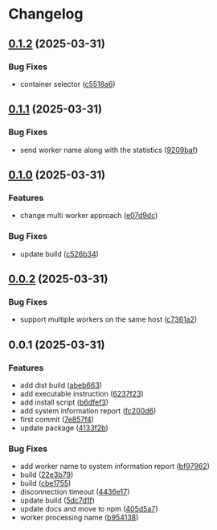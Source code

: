 # Changelog

## [0.1.2](https://github.com/MalwareDataLab/autodroid-watcher-client/compare/v0.1.1...v0.1.2) (2025-03-31)


### Bug Fixes

* container selector ([c5518a6](https://github.com/MalwareDataLab/autodroid-watcher-client/commit/c5518a6ab559cab67fb326d408627c9f630c2fe0))

## [0.1.1](https://github.com/MalwareDataLab/autodroid-watcher-client/compare/v0.1.0...v0.1.1) (2025-03-31)


### Bug Fixes

* send worker name along with the statistics ([9209baf](https://github.com/MalwareDataLab/autodroid-watcher-client/commit/9209baffed9ce81c6b7acbf4415facbe759d0ed4))

## [0.1.0](https://github.com/MalwareDataLab/autodroid-watcher-client/compare/v0.0.2...v0.1.0) (2025-03-31)


### Features

* change multi worker approach ([e07d9dc](https://github.com/MalwareDataLab/autodroid-watcher-client/commit/e07d9dcd1c5a1bfb0fda898bc9c30c09ced26061))


### Bug Fixes

* update build ([c526b34](https://github.com/MalwareDataLab/autodroid-watcher-client/commit/c526b3416656c1f6bbf3a508fe58706e2c8363e5))

## [0.0.2](https://github.com/MalwareDataLab/autodroid-watcher-client/compare/v0.0.1...v0.0.2) (2025-03-31)


### Bug Fixes

* support multiple workers on the same host ([c7361a2](https://github.com/MalwareDataLab/autodroid-watcher-client/commit/c7361a2fb020b9d11318dc0a0ccaff252c93365e))

## 0.0.1 (2025-03-31)


### Features

* add dist build ([abeb663](https://github.com/MalwareDataLab/autodroid-watcher-client/commit/abeb66368994f58e974a6a38b31c9e7077bf39c5))
* add executable instruction ([6237f23](https://github.com/MalwareDataLab/autodroid-watcher-client/commit/6237f230b5a08d8fcd51d94ea45a0848e92f019e))
* add install script ([b6dfef3](https://github.com/MalwareDataLab/autodroid-watcher-client/commit/b6dfef3670d1a164d39ed2bd7d721fb0b400ef9b))
* add system information report ([fc200d6](https://github.com/MalwareDataLab/autodroid-watcher-client/commit/fc200d61a4f01f153906d75a99c05f30e5151ed1))
* first commit ([7e857f4](https://github.com/MalwareDataLab/autodroid-watcher-client/commit/7e857f4a22b174b87f1ada720b46cc2a54fd0a7f))
* update package ([4133f2b](https://github.com/MalwareDataLab/autodroid-watcher-client/commit/4133f2b17e42a1567e8a4adeba89b8adef722e13))


### Bug Fixes

* add worker name to system information report ([bf97962](https://github.com/MalwareDataLab/autodroid-watcher-client/commit/bf9796241d4dd29f5a758c1d73144c9f46271d3b))
* build ([22e3b79](https://github.com/MalwareDataLab/autodroid-watcher-client/commit/22e3b79f0addfcd33cda5a54c64747ac13018d96))
* build ([cbe1755](https://github.com/MalwareDataLab/autodroid-watcher-client/commit/cbe175564cb7e09e370e3f58ef5217ae516b9497))
* disconnection timeout ([4436e17](https://github.com/MalwareDataLab/autodroid-watcher-client/commit/4436e17132e116ac3865aa863da0e8f0bf420c41))
* update build ([5dc7d1f](https://github.com/MalwareDataLab/autodroid-watcher-client/commit/5dc7d1feb99c2a15bdd3158ae778e4dc4645d0d5))
* update docs and move to npm ([405d5a7](https://github.com/MalwareDataLab/autodroid-watcher-client/commit/405d5a79ecbdc1d513a0b229be592b3c5e7231fb))
* worker processing name ([b954138](https://github.com/MalwareDataLab/autodroid-watcher-client/commit/b954138f676919987860b1e18b16c433cc74c4c9))
